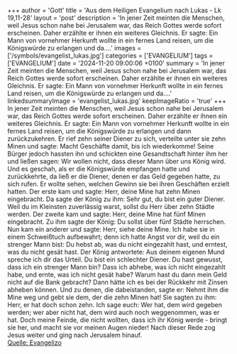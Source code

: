 +++
author = 'Gott'
title = 'Aus dem Heiligen Evangelium nach Lukas - Lk 19,11-28'
layout = 'post'
description = 'In jener Zeit meinten die Menschen, weil Jesus schon nahe bei Jerusalem war, das Reich Gottes werde sofort erscheinen. Daher erzählte er ihnen ein weiteres Gleichnis. Er sagte: Ein Mann von vornehmer Herkunft wollte in ein fernes Land reisen, um die Königswürde zu erlangen und da....'
images = ['/symbols/evangelist_lukas.jpg']
categories = ['EVANGELIUM']
tags = ['EVANGELIUM']
date = '2024-11-20 09:00:06 +0100'
summary = 'In jener Zeit meinten die Menschen, weil Jesus schon nahe bei Jerusalem war, das Reich Gottes werde sofort erscheinen. Daher erzählte er ihnen ein weiteres Gleichnis. Er sagte: Ein Mann von vornehmer Herkunft wollte in ein fernes Land reisen, um die Königswürde zu erlangen und da....'
linkedsummaryImage = 'evangelist_lukas.jpg'
keepImageRatio = 'true'
+++
In jener Zeit meinten die Menschen, weil Jesus schon nahe bei Jerusalem war, das Reich Gottes werde sofort erscheinen. Daher erzählte er ihnen ein weiteres Gleichnis.
Er sagte: Ein Mann von vornehmer Herkunft wollte in ein fernes Land reisen, um die Königswürde zu erlangen und dann zurückzukehren.<!--more-->
Er rief zehn seiner Diener zu sich, verteilte unter sie zehn Minen und sagte: Macht Geschäfte damit, bis ich wiederkomme!
Seine Bürger jedoch hassten ihn und schickten eine Gesandtschaft hinter ihm her und ließen sagen: Wir wollen nicht, dass dieser Mann über uns König wird.
Und es geschah, als er die Königswürde empfangen hatte und zurückkehrte, da ließ er die Diener, denen er das Geld gegeben hatte, zu sich rufen. Er wollte sehen, welchen Gewinn sie bei ihren Geschäften erzielt hatten.
Der erste kam und sagte: Herr, deine Mine hat zehn Minen eingebracht.
Da sagte der König zu ihm: Sehr gut, du bist ein guter Diener. Weil du im Kleinsten zuverlässig warst, sollst du Herr über zehn Städte werden.
Der zweite kam und sagte: Herr, deine Mine hat fünf Minen eingebracht.
Zu ihm sagte der König: Du sollst über fünf Städte herrschen.
Nun kam ein anderer und sagte: Herr, siehe deine Mine. Ich habe sie in einem Schweißtuch aufbewahrt;
denn ich hatte Angst vor dir, weil du ein strenger Mann bist: Du hebst ab, was du nicht eingezahlt hast, und erntest, was du nicht gesät hast.
Der König antwortete: Aus deinem eigenen Mund spreche ich dir das Urteil. Du bist ein schlechter Diener. Du hast gewusst, dass ich ein strenger Mann bin? Dass ich abhebe, was ich nicht eingezahlt habe, und ernte, was ich nicht gesät habe?
Warum hast du dann mein Geld nicht auf die Bank gebracht? Dann hätte ich es bei der Rückkehr mit Zinsen abheben können.
Und zu denen, die dabeistanden, sagte er: Nehmt ihm die Mine weg und gebt sie dem, der die zehn Minen hat!
Sie sagten zu ihm: Herr, er hat doch schon zehn.
Ich sage euch: Wer hat, dem wird gegeben werden; wer aber nicht hat, dem wird auch noch weggenommen, was er hat.
Doch meine Feinde, die nicht wollten, dass ich ihr König werde - bringt sie her, und macht sie vor meinen Augen nieder!
Nach dieser Rede zog Jesus weiter und ging nach Jerusalem hinauf.<br> [Quelle: Evangelizo](https://evangeliumtagfuertag.org/DE/gospel)